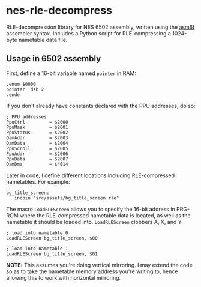 # nes-rle-decompress
RLE-decompression library for NES 6502 assembly, written using the [asm6f][asm6f] assembler
syntax. Includes a Python script for RLE-compressing a 1024-byte nametable data file.

## Usage in 6502 assembly
First, define a 16-bit variable named `pointer` in RAM:

```
.enum $0000
pointer .dsb 2
.ende
```

If you don't already have constants declared with the PPU addresses, do so:

```
; PPU addresses
PpuCtrl			= $2000
PpuMask			= $2001
PpuStatus		= $2002
OamAddr			= $2003
OamData			= $2004
PpuScroll		= $2005
PpuAddr			= $2006
PpuData			= $2007
OamDma			= $4014
```

Later in code, I define different locations including RLE-compressed nametables.
For example:

```
bg_title_screen:
  .incbin "src/assets/bg_title_screen.rle"
```

The macro `LoadRLEScreen` allows you to specify the 16-bit address in PRG-ROM
where the RLE-compressed nametable data is located, as well as the nametable
it should be loaded into. `LoadRLEScreen` clobbers A, X, and Y.

```
; load into nametable 0
LoadRLEScreen bg_title_screen, $00

; load into nametable 1
LoadRLEScreen bg_title_screen, $01
```

**NOTE:** This assumes you're doing vertical mirroring. I may extend the code so
as to take the nametable memory address you're writing to, hence allowing this
to work with horizontal mirroring.

[asm6f]: https://github.com/freem/asm6f
